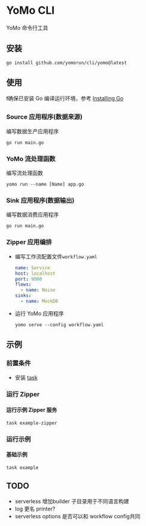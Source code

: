 # YoMo CLI
YoMo 命令行工具

## 安装
```
go install github.com/yomorun/cli/yomo@latest
```

## 使用
❗️确保已安装 Go 编译运行环境，参考 [Installing Go](https://golang.org/doc/install)

### Source 应用程序(数据来源)
编写数据生产应用程序
```
go run main.go
```

### YoMo 流处理函数
编写流处理函数
```
yomo run --name [Name] app.go
```

### Sink 应用程序(数据输出)
编写数据消费应用程序
```
go run main.go
```

### Zipper 应用编排
- 编写工作流配置文件`workflow.yaml`

    ```yaml
    name: Service
    host: localhost
    port: 9000
    flows:
      - name: Noise
    sinks:
      - name: MockDB
    ```

- 运行 YoMo 应用程序
    ```
    yomo serve --config workflow.yaml
    ```



## 示例

### 前置条件
- 安装 [task](https://taskfile.dev/#/installation)

### 运行 Zipper 

#### 运行示例 Zipper 服务
```
task example-zipper
```
### 运行示例

#### 基础示例

```
task example
```



## TODO

- serverless 增加builder 子目录用于不同语言构建
- log 更名 printer?
- serverless options 是否可以和 workflow config共同

